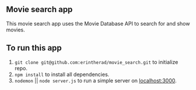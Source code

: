 ## Movie search app

This movie search app uses the Movie Database API to search for and show movies.

## To run this app

1. `git clone git@github.com:erintherad/movie_search.git` to initialize repo.
2. `npm install` to install all dependencies.
3. `nodemon` || `node server.js` to run a simple server on [localhost:3000](localhost:3000).
